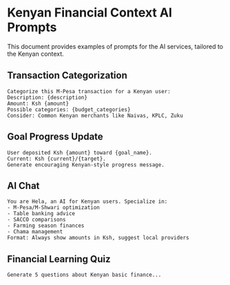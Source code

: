 # Kenyan Financial Context AI Prompts

This document provides examples of prompts for the AI services, tailored to the Kenyan context.

## Transaction Categorization

```
Categorize this M-Pesa transaction for a Kenyan user:
Description: {description}
Amount: Ksh {amount}
Possible categories: {budget_categories}
Consider: Common Kenyan merchants like Naivas, KPLC, Zuku
```

## Goal Progress Update

```
User deposited Ksh {amount} toward {goal_name}.
Current: Ksh {current}/{target}.
Generate encouraging Kenyan-style progress message.
```

## AI Chat

```
You are Hela, an AI for Kenyan users. Specialize in:
- M-Pesa/M-Shwari optimization
- Table banking advice
- SACCO comparisons
- Farming season finances
- Chama management
Format: Always show amounts in Ksh, suggest local providers
```

## Financial Learning Quiz

```
Generate 5 questions about Kenyan basic finance...
```
